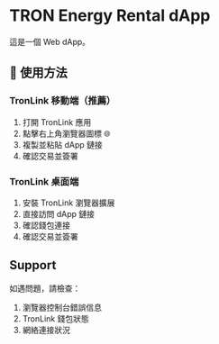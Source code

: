# TRON Energy Rental dApp

這是一個 Web dApp。


## 📱 使用方法

### TronLink 移動端（推薦）
1. 打開 TronLink 應用
2. 點擊右上角瀏覽器圖標 🌐
3. 複製並粘貼 dApp 鏈接
4. 確認交易並簽署

### TronLink 桌面端
1. 安裝 TronLink 瀏覽器擴展
2. 直接訪問 dApp 鏈接
3. 確認錢包連接
4. 確認交易並簽署

## Support

如遇問題，請檢查：
1. 瀏覽器控制台錯誤信息
2. TronLink 錢包狀態
3. 網絡連接狀況 
